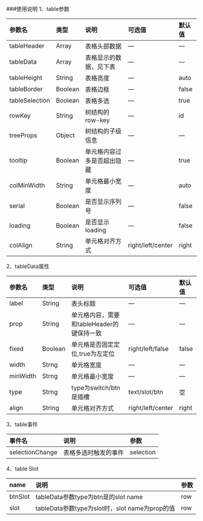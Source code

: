 ###使用说明
1、table参数

| 参数名 | 类型 | 说明 | 可选值| 默认值 |
| :------| :------ | :------ | :------ | :------ |
| tableHeader | Array | 表格头部数据 | — | — |
| tableData | Array | 表格显示的数据，见下表 | — | — |
| tableHeight | String | 表格高度 | — | auto |
| tableBorder | Boolean | 表格边框 | — | false |
| tableSelection | Boolean | 表格多选 | — | true |
| rowKey | String | 树结构的row-key | — | id |
| treeProps | Object | 树结构的子级信息 | — | — |
| tooltip | Boolean | 单元格内容过多是否超出隐藏 | — | true |
| colMinWidth | String | 单元格最小宽度 | — | auto |
| serial | Boolean | 是否显示序列号 | — | false |
| loading | Boolean | 是否显示loading | — | false |
| colAlign | String | 单元格对齐方式 | right/left/center | right |

2、tableData属性

| 参数名 | 类型 | 说明 | 可选值| 默认值 |
| :------| :------ | :------ | :------ | :------ |
| label | String | 表头标题 | — | — |
| prop | String | 单元格内容，需要和tableHeader的键保持一致| — | — |
| fixed | Boolean | 单元格是否固定定位,true为左定位 | right/left/false | false |
| width | Strng | 单元格宽度 | — | — |
| minWidth | Strng | 单元格最小宽度 | — | — |
| type | Strng | type为switch/btn是插槽 | text/slot/btn | 空 |
| align | String | 单元格对齐方式 | right/left/center | right |

3、table事件

| 事件名 | 说明 | 参数 |
| :------| :------ | :------ |
| selectionChange | 表格多选时触发的事件 | selection |

4、table Slot

| name | 说明 | 参数 |
| :------| :------ | :------ |
| btnSlot | tableData参数type为btn是的slot name | row |
| slot | tableData参数type为slot时，slot name为prop的值 | row |
